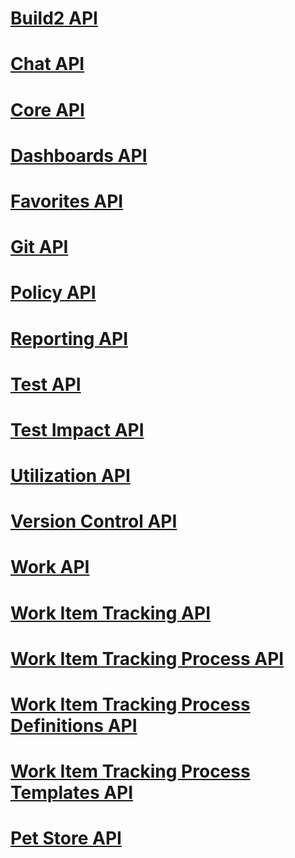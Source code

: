 # [Build2 API](build.json)
# [Chat API](chat.json)
# [Core API](core.json)
# [Dashboards API](dashboard.json)
# [Favorites API](favorite.json)
# [Git API](git.json)
# [Policy API](policy.json)
# [Reporting API](reporting.json)
# [Test API](test.json)
# [Test Impact API](testimpact.json)
# [Utilization API](utilization.json)
# [Version Control API](tfvc.json)
# [Work API](work.json)
# [Work Item Tracking API](workitemtracking.json)
# [Work Item Tracking Process API](workitemtrackingprocess.json)
# [Work Item Tracking Process Definitions API](workitemtrackingprocessdefinitions.json)
# [Work Item Tracking Process Templates API](workitemtrackingprocesstemplate.json)
# [Pet Store API](petstore.json)
